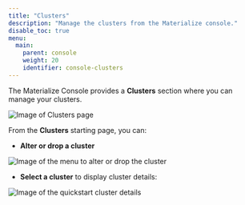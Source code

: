 ```yaml
---
title: "Clusters"
description: "Manage the clusters from the Materialize console."
disable_toc: true
menu:
  main:
    parent: console
    weight: 20
    identifier: console-clusters
---
```


The Materialize Console provides a
**Clusters** section where you can manage your clusters.

![Image of Clusters page](/images/console/console-clusters.png "Clusters page
listing your clusters")

From the **Clusters** starting page, you can:

- **Alter or drop a cluster**

![Image of the menu to alter or drop the cluster](/images/console/console-clusters-menu.png "Open menu to alter or drop the cluster")

- **Select a cluster** to display cluster details:

![Image of the `quickstart` cluster details](/images/console/console-clusters-view.png "Details about the `quickstart` cluster")
